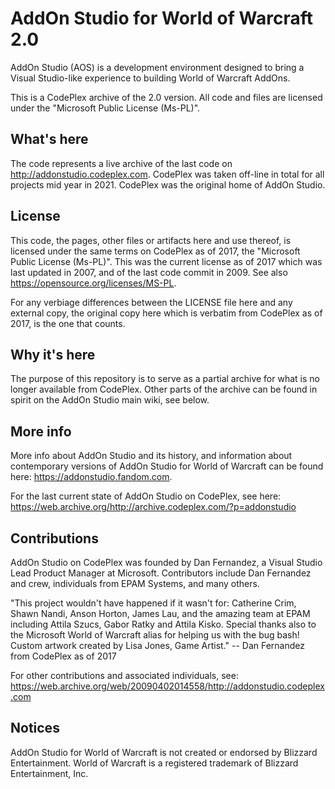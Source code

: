 

# AddOn Studio for World of Warcraft 2.0


AddOn Studio (AOS) is a development environment designed to bring a Visual Studio-like experience to building World of Warcraft AddOns.

This is a CodePlex archive of the 2.0 version. All code and files are licensed under the "Microsoft Public License (Ms-PL)".

## What's here
The code represents a live archive of the last code on http://addonstudio.codeplex.com. CodePlex was taken off-line in total for all projects mid year in 2021. CodePlex was the original home of AddOn Studio.

## License
This code, the pages, other files or artifacts here and use thereof, is licensed under the same terms on CodePlex as of 2017, the "Microsoft Public License (Ms-PL)". This was the current license as of 2017 which was last updated in 2007, and of the last code commit in 2009. See also https://opensource.org/licenses/MS-PL.

For any verbiage differences between the LICENSE file here and any external copy, the original copy here which is verbatim from CodePlex as of 2017, is the one that counts.

## Why it's here
The purpose of this repository is to serve as a partial archive for what is no longer available from CodePlex. Other parts of the archive can be found in spirit on the AddOn Studio main wiki, see below.

## More info
More info about AddOn Studio and its history, and information about contemporary versions of AddOn Studio for World of Warcraft can be found here: https://addonstudio.fandom.com.

For the last current state of AddOn Studio on CodePlex, see here: https://web.archive.org/http://archive.codeplex.com/?p=addonstudio

## Contributions
AddOn Studio on CodePlex was founded by Dan Fernandez, a Visual Studio Lead Product Manager at Microsoft. Contributors include Dan Fernandez and crew, individuals from EPAM Systems, and many others.

"This project wouldn't have happened if it wasn't for: Catherine Crim, Shawn Nandi, Anson Horton, James Lau, and the amazing team at EPAM including Attila Szucs, Gabor Ratky and Attila Kisko. Special thanks also to the Microsoft World of Warcraft alias for helping us with the bug bash! Custom artwork created by Lisa Jones, Game Artist."
-- Dan Fernandez from CodePlex as of 2017

For other contributions and associated individuals, see: https://web.archive.org/web/20090402014558/http://addonstudio.codeplex.com

## Notices
AddOn Studio for World of Warcraft is not created or endorsed by Blizzard Entertainment. World of Warcraft is a registered trademark of Blizzard Entertainment, Inc.
